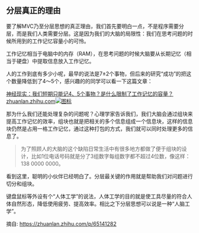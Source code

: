 ## 分层真正的理由

要了解MVC乃至分层思想的真正理由，我们首先要明白一点，不是程序需要分层，而是我们人类需要分层。这是因为我们的大脑的局限性：我们在思考问题的时候所用到的工作记忆容量小的可怜。

工作记忆相当于电脑中的内存（RAM），在思考问题的时候大脑要从长期记忆（相当于硬盘）中提取信息放入工作记忆。

人的工作到底有多少小呢，最早的说法是7±2个事物，但后来的研究“成功”的把这个数量降低到了4～5个，感兴趣的的同学可以看一下这篇文章：

[神经现实：我们短期只能记4、5个事物？是什么限制了工作记忆的容量？zhuanlan.zhihu.com![图标](https://pic1.zhimg.com/v2-ea523d907b42b035892ed68a8fb90d94_180x120.jpg)](https://zhuanlan.zhihu.com/p/39713727)

那为什么我们还能处理复杂的问题呢？心理学家告诉我们，我们大脑会通过组块来提高工作记忆的效率，组块也就是把相关的多个信息组成一个信息块，这样的信息块仍然是占用一格工作记忆，通过这种打包的方式，我们就可以同时处理更多的信息了。

> 为了照顾人的大脑的这个缺陷日常生活中有很多地方都做了便于组块的设计，比如1位电话号码就是分了3组数字每组数字都不超过4位数，像这样：138 0000 0000。

看到这里，聪明的小伙伴已经明白了。分层最关键的作用就是帮助我们对问题进行切分和组块。

键盘鼠标等外设有个“人体工学”的说法，人体工学的目的就是使工具尽量的符合人体自然形态，降低使用疲劳、提高效率。相比之下分层思想可以说是一种“人脑工学”。

摘自:   https://zhuanlan.zhihu.com/p/65141282